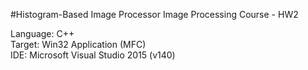 #Histogram-Based Image Processor
Image Processing Course - HW2

Language:	C++<br/>
Target:		Win32 Application (MFC)<br/>
IDE:		Microsoft Visual Studio 2015 (v140)